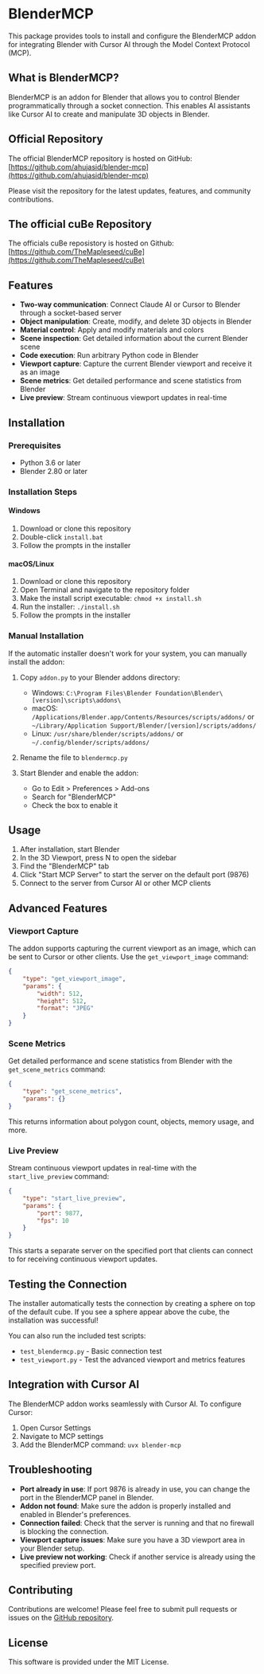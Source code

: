 # BlenderMCP

This package provides tools to install and configure the BlenderMCP addon for integrating Blender with Cursor AI through the Model Context Protocol (MCP).

## What is BlenderMCP?

BlenderMCP is an addon for Blender that allows you to control Blender programmatically through a socket connection. This enables AI assistants like Cursor AI to create and manipulate 3D objects in Blender.

## Official Repository

The official BlenderMCP repository is hosted on GitHub:
[https://github.com/ahujasid/blender-mcp](https://github.com/ahujasid/blender-mcp)

Please visit the repository for the latest updates, features, and community contributions.

## The official cuBe Repository

The officials cuBe reposistory is hosted on 
Github:
[https://github.com/TheMapleseed/cuBe](https://github.com/TheMapleseed/cuBe)

## Features

- **Two-way communication**: Connect Claude AI or Cursor to Blender through a socket-based server
- **Object manipulation**: Create, modify, and delete 3D objects in Blender
- **Material control**: Apply and modify materials and colors
- **Scene inspection**: Get detailed information about the current Blender scene
- **Code execution**: Run arbitrary Python code in Blender
- **Viewport capture**: Capture the current Blender viewport and receive it as an image
- **Scene metrics**: Get detailed performance and scene statistics from Blender
- **Live preview**: Stream continuous viewport updates in real-time

## Installation

### Prerequisites

- Python 3.6 or later
- Blender 2.80 or later

### Installation Steps

#### Windows

1. Download or clone this repository
2. Double-click `install.bat`
3. Follow the prompts in the installer

#### macOS/Linux

1. Download or clone this repository
2. Open Terminal and navigate to the repository folder
3. Make the install script executable: `chmod +x install.sh`
4. Run the installer: `./install.sh`
5. Follow the prompts in the installer

### Manual Installation

If the automatic installer doesn't work for your system, you can manually install the addon:

1. Copy `addon.py` to your Blender addons directory:
   - Windows: `C:\Program Files\Blender Foundation\Blender\[version]\scripts\addons\`
   - macOS: `/Applications/Blender.app/Contents/Resources/scripts/addons/` or `~/Library/Application Support/Blender/[version]/scripts/addons/`
   - Linux: `/usr/share/blender/scripts/addons/` or `~/.config/blender/scripts/addons/`

2. Rename the file to `blendermcp.py`

3. Start Blender and enable the addon:
   - Go to Edit > Preferences > Add-ons
   - Search for "BlenderMCP"
   - Check the box to enable it

## Usage

1. After installation, start Blender
2. In the 3D Viewport, press N to open the sidebar
3. Find the "BlenderMCP" tab
4. Click "Start MCP Server" to start the server on the default port (9876)
5. Connect to the server from Cursor AI or other MCP clients

## Advanced Features

### Viewport Capture

The addon supports capturing the current viewport as an image, which can be sent to Cursor or other clients. Use the `get_viewport_image` command:

```json
{
    "type": "get_viewport_image",
    "params": {
        "width": 512,
        "height": 512,
        "format": "JPEG"
    }
}
```

### Scene Metrics

Get detailed performance and scene statistics from Blender with the `get_scene_metrics` command:

```json
{
    "type": "get_scene_metrics",
    "params": {}
}
```

This returns information about polygon count, objects, memory usage, and more.

### Live Preview

Stream continuous viewport updates in real-time with the `start_live_preview` command:

```json
{
    "type": "start_live_preview",
    "params": {
        "port": 9877,
        "fps": 10
    }
}
```

This starts a separate server on the specified port that clients can connect to for receiving continuous viewport updates.

## Testing the Connection

The installer automatically tests the connection by creating a sphere on top of the default cube. If you see a sphere appear above the cube, the installation was successful!

You can also run the included test scripts:

- `test_blendermcp.py` - Basic connection test
- `test_viewport.py` - Test the advanced viewport and metrics features

## Integration with Cursor AI

The BlenderMCP addon works seamlessly with Cursor AI. To configure Cursor:

1. Open Cursor Settings
2. Navigate to MCP settings
3. Add the BlenderMCP command: `uvx blender-mcp`

## Troubleshooting

- **Port already in use**: If port 9876 is already in use, you can change the port in the BlenderMCP panel in Blender.
- **Addon not found**: Make sure the addon is properly installed and enabled in Blender's preferences.
- **Connection failed**: Check that the server is running and that no firewall is blocking the connection.
- **Viewport capture issues**: Make sure you have a 3D viewport area in your Blender setup.
- **Live preview not working**: Check if another service is already using the specified preview port.

## Contributing

Contributions are welcome! Please feel free to submit pull requests or issues on the [GitHub repository](https://github.com/ahujasid/blender-mcp).

## License

This software is provided under the MIT License. 